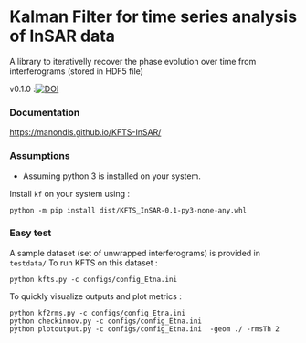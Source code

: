 # Kalman Filter for time series analysis of InSAR data

A library to iterativelly recover the phase evolution over time from interferograms 
(stored in HDF5 file)


v0.1.0 :[![DOI](https://zenodo.org/badge/DOI/10.5281/zenodo.3816783.svg)](https://doi.org/10.5281/zenodo.3816783)

### Documentation

https://manondls.github.io/KFTS-InSAR/

### Assumptions

+ Assuming python 3 is installed on your system.

Install `kf` on your system using : 

```
python -m pip install dist/KFTS_InSAR-0.1-py3-none-any.whl
```

### Easy test

A sample dataset (set of unwrapped interferograms) is provided in  `testdata/`
To run KFTS on this dataset : 
```
python kfts.py -c configs/config_Etna.ini 
```

To quickly visualize outputs and plot metrics :
```
python kf2rms.py -c configs/config_Etna.ini 
python checkinnov.py -c configs/config_Etna.ini 
python plotoutput.py -c configs/config_Etna.ini  -geom ./ -rmsTh 2
```
